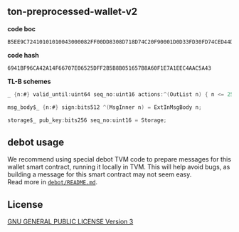 ##  ton-preprocessed-wallet-v2

**code boc**
```text
B5EE9C72410101010043000082FF00DD8308D718D74C20F90001D0D33FD30FD74CED44D0D3FFD70B0F20A4830FA90822C8CBFFCB0FC9ED5444301046BAF2A1F823BEF2A2F910F2A3F800F80FED5537C77EE1
```

**code hash**
```text
6941BF96CA42A14F66707E06525DFF2B5B8B051657B8A60F1E7A1EEC4AAC5A43
```

**TL-B schemes**
```c#
_ {n:#} valid_until:uint64 seq_no:uint16 actions:^(OutList n) { n <= 255 } = MsgInner n;

msg_body$_ {n:#} sign:bits512 ^(MsgInner n) = ExtInMsgBody n;

storage$_ pub_key:bits256 seq_no:uint16 = Storage;
```

## debot usage

We recommend using special debot TVM code to prepare messages for
this wallet smart contract, running it locally in TVM. This will help avoid bugs, as building a message for this smart contract may not seem easy. <br> Read more in [`debot/README.md`](./debot/README.md).

## License
[GNU GENERAL PUBLIC LICENSE Version 3](./LICENSE)
